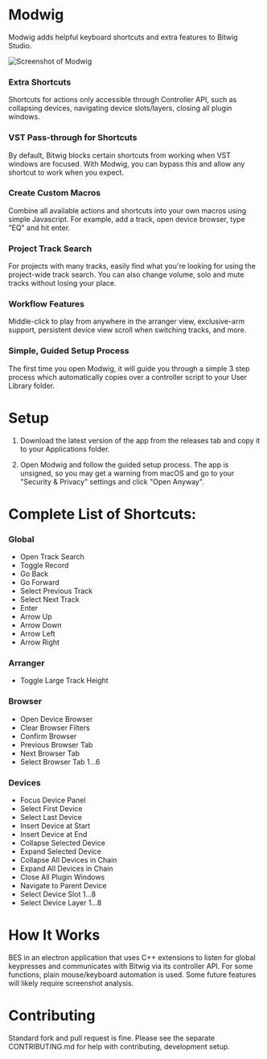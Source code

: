 # Modwig 

Modwig adds helpful keyboard shortcuts and extra features to Bitwig Studio.

![Screenshot of Modwig](https://github.com/andyshand/modwig/raw/master/github/screenshots/screenshot.png)

### Extra Shortcuts 

Shortcuts for actions only accessible through Controller API, such as collapsing devices, navigating device slots/layers, closing all plugin windows.

### VST Pass-through for Shortcuts

By default, Bitwig blocks certain shortcuts from working when VST windows are focused. With Modwig, you can bypass this and allow any shortcut to work when you expect.

### Create Custom Macros

Combine all available actions and shortcuts into your own macros using simple Javascript. For example, add a track, open device browser, type "EQ" and hit enter.

### Project Track Search

For projects with many tracks, easily find what you're looking for using the project-wide track search. You can also change volume, solo and mute tracks without losing your place.

### Workflow Features

Middle-click to play from anywhere in the arranger view, exclusive-arm support, persistent device view scroll when switching tracks, and more. 

### Simple, Guided Setup Process

The first time you open Modwig, it will guide you through a simple 3 step process which automatically copies over a controller script to your User Library folder.

# Setup

1. Download the latest version of the app from the releases tab and copy it to your Applications folder.

2. Open Modwig and follow the guided setup process. The app is unsigned, so you may get a warning from macOS and go to your "Security & Privacy" settings and click "Open Anyway".

# Complete List of Shortcuts:

### Global

- Open Track Search
- Toggle Record
- Go Back
- Go Forward
- Select Previous Track
- Select Next Track
- Enter
- Arrow Up
- Arrow Down
- Arrow Left
- Arrow Right

### Arranger

- Toggle Large Track Height

### Browser

- Open Device Browser
- Clear Browser Filters
- Confirm Browser
- Previous Browser Tab
- Next Browser Tab
- Select Browser Tab 1...6

### Devices

- Focus Device Panel
- Select First Device
- Select Last Device
- Insert Device at Start
- Insert Device at End
- Collapse Selected Device
- Expand Selected Device
- Collapse All Devices in Chain
- Expand All Devices in Chain
- Close All Plugin Windows
- Navigate to Parent Device
- Select Device Slot 1...8
- Select Device Layer 1...8

# How It Works

BES in an electron application that uses C++ extensions to listen for global keypresses and communicates with Bitwig via its controller API. For some functions, plain mouse/keyboard automation is used. Some future features will likely require screenshot analysis.

# Contributing

Standard fork and pull request is fine. Please see the separate CONTRIBUTING.md for help with contributing, development setup.
